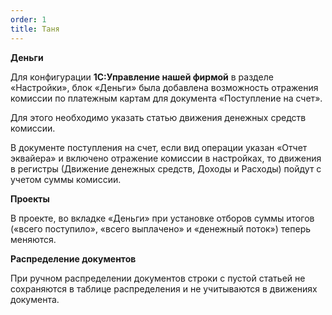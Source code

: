 ```yaml
---
order: 1
title: Таня
---
```


**Деньги**

Для конфигурации **1С:Управление нашей фирмой** в разделе «Настройки», блок «Деньги» была добавлена возможность отражения комиссии по платежным картам для документа «Поступление на счет».

Для этого необходимо указать статью движения денежных средств комиссии.

В документе поступления на счет, если вид операции указан «Отчет эквайера» и включено отражение комиссии в настройках, то движения в регистры (Движение денежных средств, Доходы и Расходы) пойдут с учетом суммы комиссии.



**Проекты**

В проекте, во вкладке «Деньги» при установке отборов суммы итогов («всего поступило», «всего выплачено» и «денежный поток») теперь меняются.



**Распределение документов**

При ручном распределении документов строки с пустой статьей не сохраняются в таблице распределения и не учитываются в движениях документа.